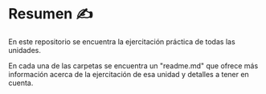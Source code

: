# Resumen ✍
En este repositorio se encuentra la ejercitación práctica de todas las unidades.

En cada una de las carpetas se encuentra un "readme.md" que ofrece más información acerca de la ejercitación de esa unidad y detalles a tener en cuenta.